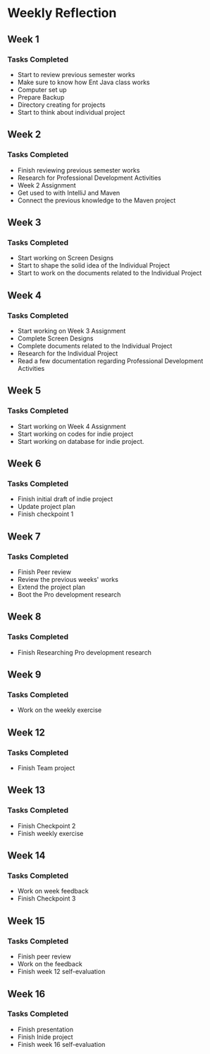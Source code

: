 # Weekly Reflection

## Week 1
### Tasks Completed
* Start to review previous semester works
* Make sure to know how Ent Java class works
* Computer set up
* Prepare Backup
* Directory creating for projects
* Start to think about individual project

## Week 2
### Tasks Completed
* Finish reviewing previous semester works
* Research for Professional Development Activities
* Week 2 Assignment
* Get used to with IntelliJ and Maven
* Connect the previous knowledge to the Maven project

## Week 3
### Tasks Completed
* Start working on Screen Designs
* Start to shape the solid idea of the Individual Project
* Start to work on the documents related to the Individual Project

## Week 4
### Tasks Completed
* Start working on Week 3 Assignment
* Complete Screen Designs
* Complete documents related to the Individual Project
* Research for the Individual Project
* Read a few documentation regarding Professional Development Activities

## Week 5
### Tasks Completed
* Start working on Week 4 Assignment
* Start working on codes for indie project
* Start working on database for indie project.

## Week 6
### Tasks Completed
* Finish initial draft of indie project
* Update project plan
* Finish checkpoint 1

## Week 7
### Tasks Completed
* Finish Peer review
* Review the previous weeks' works
* Extend the project plan
* Boot the Pro development research

## Week 8
### Tasks Completed
* Finish Researching Pro development research

## Week 9
### Tasks Completed
* Work on the weekly exercise

## Week 12
### Tasks Completed
* Finish Team project

## Week 13
### Tasks Completed
* Finish Checkpoint 2
* Finish weekly exercise

## Week 14
### Tasks Completed
* Work on week feedback
* Finish Checkpoint 3

## Week 15
### Tasks Completed
* Finish peer review
* Work on the feedback
* Finish week 12 self-evaluation

## Week 16
### Tasks Completed
* Finish presentation
* Finish Inide project
* Finish week 16 self-evaluation